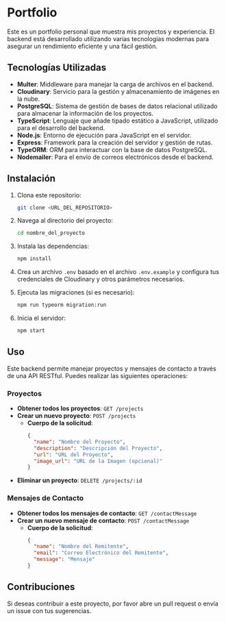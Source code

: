 # Portfolio

Este es un portfolio personal que muestra mis proyectos y experiencia. El backend está desarrollado utilizando varias tecnologías modernas para asegurar un rendimiento eficiente y una fácil gestión.

## Tecnologías Utilizadas

- **Multer**: Middleware para manejar la carga de archivos en el backend.
- **Cloudinary**: Servicio para la gestión y almacenamiento de imágenes en la nube.
- **PostgreSQL**: Sistema de gestión de bases de datos relacional utilizado para almacenar la información de los proyectos.
- **TypeScript**: Lenguaje que añade tipado estático a JavaScript, utilizado para el desarrollo del backend.
- **Node.js**: Entorno de ejecución para JavaScript en el servidor.
- **Express**: Framework para la creación del servidor y gestión de rutas.
- **TypeORM**: ORM para interactuar con la base de datos PostgreSQL.
- **Nodemailer**: Para el envío de correos electrónicos desde el backend.

## Instalación

1. Clona este repositorio:
   ```bash
   git clone <URL_DEL_REPOSITORIO>
   ```

2. Navega al directorio del proyecto:
   ```bash
   cd nombre_del_proyecto
   ```

3. Instala las dependencias:
   ```bash
   npm install
   ```

4. Crea un archivo `.env` basado en el archivo `.env.example` y configura tus credenciales de Cloudinary y otros parámetros necesarios.

5. Ejecuta las migraciones (si es necesario):
   ```bash
   npm run typeorm migration:run
   ```

6. Inicia el servidor:
   ```bash
   npm start
   ```

## Uso

Este backend permite manejar proyectos y mensajes de contacto a través de una API RESTful. Puedes realizar las siguientes operaciones:

### Proyectos

- **Obtener todos los proyectos**: `GET /projects`
- **Crear un nuevo proyecto**: `POST /projects`
  - **Cuerpo de la solicitud**:
    ```json
    {
      "name": "Nombre del Proyecto",
      "description": "Descripción del Proyecto",
      "url": "URL del Proyecto",
      "image_url": "URL de la Imagen (opcional)"
    }
    ```
- **Eliminar un proyecto**: `DELETE /projects/:id`

### Mensajes de Contacto

- **Obtener todos los mensajes de contacto**: `GET /contactMessage`
- **Crear un nuevo mensaje de contacto**: `POST /contactMessage`
  - **Cuerpo de la solicitud**:
    ```json
    {
      "name": "Nombre del Remitente",
      "email": "Correo Electrónico del Remitente",
      "message": "Mensaje"
    }
    ```

## Contribuciones

Si deseas contribuir a este proyecto, por favor abre un pull request o envía un issue con tus sugerencias.
